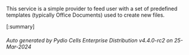 






This service is a simple provider to feed user with a set of predefined templates (typically Office Documents) used to create new files.

[:summary]

###### Auto generated by Pydio Cells Enterprise Distribution v4.4.0-rc2 on 25-Mar-2024
